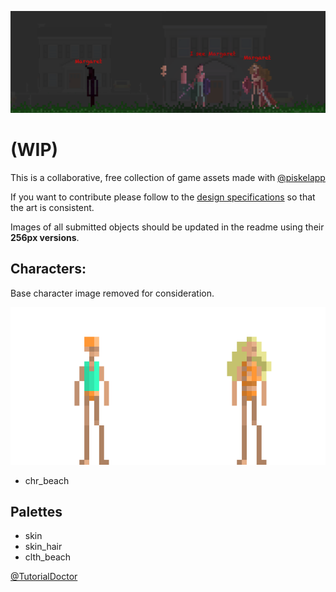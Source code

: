 ![](example.png)
# (WIP)
This is a collaborative, free collection of game assets made with [@piskelapp]()

If you want to contribute please follow to the [design specifications](design_specs.md) so that the art is consistent.

Images of all submitted objects should be updated in the readme using their **256px versions**.

## Characters:

Base character image removed for consideration.
[](Characters/chr_base/256/chr_base_256.png)


![](Characters/chr_beach/256/chr_beach_256.png)

- chr_beach

## Palettes

- skin
- skin_hair
- clth_beach

[@TutorialDoctor](https://twitter.com/TutorialDoctor)
